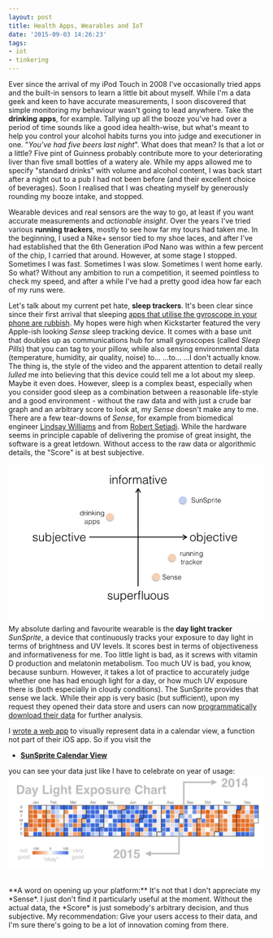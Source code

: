 ```yaml
---
layout: post
title: Health Apps, Wearables and IoT
date: '2015-09-03 14:26:23'
tags:
- iot
- tinkering
---
```


Ever since the arrival of my iPod Touch in 2008 I've occasionally tried apps and the built-in sensors to learn a little bit about myself. While I'm a data geek and keen to have accurate measurements, I soon discovered that simple monitoring my behaviour wasn't going to lead anywhere. Take the **drinking apps**, for example. Tallying up all the booze you've had over a period of time sounds like a good idea health-wise, but what's meant to help you control your alcohol habits turns you into judge and executioner in one. "*You've had five beers last night*". What does that mean? Is that a lot or a little? Five pint of Guinness probably contribute more to your deteriorating liver than five small bottles of a watery ale. While my apps allowed me to specify "standard drinks" with volume and alcohol content, I was back start after a night out to a pub I had not been before (and their excellent choice of beverages). Soon I realised that I was cheating myself by generously rounding my booze intake, and stopped.

Wearable devices and real sensors are the way to go, at least if you want accurate measurements and *actionable insight*. Over the years I've tried various **running trackers**, mostly to see how far my tours had taken me. In the beginning, I used a Nike+ sensor tied to my shoe laces, and after I've had established that the 6th Generation iPod Nano was within a few percent of the chip, I carried that around. However, at some stage I stopped. Sometimes I was fast. Sometimes I was slow. Sometimes I went home early. So what? Without any ambition to run a competition, it seemed pointless to check my speed, and after a while I've had a pretty good idea how far each of my runs were.

Let's talk about my current pet hate, **sleep trackers**. It's been clear since since their first arrival that sleeping [apps that utilise the gyroscope in your phone are rubbish](http://www.huffingtonpost.com/dr-christopher-winter/sleep-tips_b_4792760.html). My hopes were high when Kickstarter featured the very Apple-ish looking *Sense* sleep tracking device. It comes with a base unit that doubles up as communications hub for small gyroscopes (called *Sleep Pills*) that you can tag to your pillow, while also sensing environmental data (temperature, humidity, air quality, noise) to... ...to... ...I don't actually know. The thing is, the style of the video and the apparent attention to detail really *lulled* me into believing that this device could tell me a lot about my sleep. Maybe it even does. However, sleep is a complex beast, especially when you consider good sleep as a combination between a reasonable life-style and a good environment - without the raw data and with just a crude bar graph and an arbitrary score to look at, my *Sense* doesn't make any to me. There are a few tear-downs of *Sense*, for example from biomedical engineer [Lindsay Williams](http://lyndsaywilliams.blogspot.co.uk/2015/07/hello-sense-sleep-computer-under.html) and from [Robert Setiadi](http://www.robertsetiadi.com/one-week-experience-using-sense-sleep-tracker/). While the hardware seems in principle capable of delivering the promise of great insight, the software is a great letdown. Without access to the raw data or algorithmic details, the "Score" is at best subjective.

![](/content/images/2015/09/wearable_health.png)
<br>
My absolute darling and favourite wearable is the **day light tracker** *SunSprite*, a device that continuously tracks your exposure to day light in terms of brightness and UV levels. It scores best in terms of objectiveness and informativeness for me. Too little light is bad, as it screws with vitamin D production and melatonin metabolism. Too much UV is bad, you know, because sunburn. However, it takes a lot of practice to accurately judge whether one has had enough light for a day, or how much UV exposure there is (both especially in cloudy conditions). The SunSprite provides that sense we lack. While their app is very basic (but sufficient), upon my request they opened their data store and users can now [programmatically download their data](/2014/12/07/using-sunsprite-like-an-iot-device.html) for further analysis.

I [wrote a web app](/2015/05/13/hosted-node-red-without-budget.html) to visually represent data in a calendar view, a function not part of their iOS app. So if you visit the

* **[SunSprite Calendar View](https://fred.sensetecnic.com/public/adryan/index)**

you can see your data just like I have to celebrate on year of usage:
![](/content/images/2015/09/1-year-of-sunsprite.png)

<br>
**A word on opening up your platform:** It's not that I don't appreciate my *Sense*. I just don't find it particularly useful at the moment. Without the actual data, the *Score* is just somebody's arbitrary decision, and thus subjective. My recommendation: Give your users access to their data, and I'm sure there's going to be a lot of innovation coming from there.